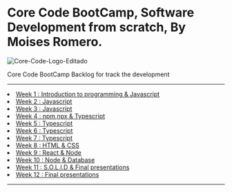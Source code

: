 # Core Code BootCamp, Software Development from scratch, By Moises Romero.

![Core-Code-Logo-Editado](https://user-images.githubusercontent.com/40069878/148991261-6cc704fc-dd51-45fa-818b-b13aa87a0be5.png)

Core Code BootCamp Backlog for track the development
<hr>
<li><a href="src/week1/Readme.md" title="Goto Week 1">Week 1 : Introduction to programming & Javascript</a></li>
<li><a href="src/week2/Readme.md" title="Goto Week 2">Week 2 : Javascript</a></li>
<li><a href="src/week3/Readme.md" title="Goto Week 3">Week 3 : Javascript</a></li>
<li><a href="src/week4/Readme.md" title="Goto Week 4">Week 4 : npm,npx & Typescript</a></li>
<li><a href="src/week5/Readme.md" title="Goto Week 5">Week 5 : Typescript</a></li>
<li><a href="src/week6/Readme.md" title="Goto Week 6">Week 6 : Typescript</a></li>
<li><a href="src/week7/Readme.md" title="Goto Week 7">Week 7 : Typescript</a></li>
<li><a href="src/week8/Readme.md" title="Goto Week 8">Week 8 : HTML & CSS</a></li>
<li><a href="src/week9/Readme.md" title="Goto Week 9">Week 9 : React & Node</a></li>
<li><a href="src/week10/Readme.md" title="Goto Week 10">Week 10 : Node & Database</a></li>
<li><a href="src/week11/Readme.md" title="Goto Week 11">Week 11 : S.O.L.I.D & Final presentations</a></li>
<li><a href="src/week12/Readme.md" title="Goto Week 12">Week 12 : Final presentations</a></li>
<hr>
